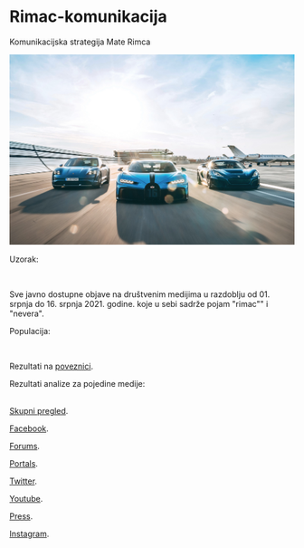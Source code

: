 # Rimac-komunikacija


Komunikacijska strategija Mate Rimca


<p align="center">
  <img src="./foto.jpg" width="750" title="hover text">
</p>


 
Uzorak:

<br>

Sve javno dostupne objave na društvenim medijima u razdoblju od 01. srpnja do 16. srpnja 2021. godine. koje u sebi sadrže pojam "rimac"" i "nevera".
 
Populacija: 

<br>



Rezultati na [poveznici]().


Rezultati analize za pojedine medije:
<br>
<br>

[Skupni pregled](https://raw.githack.com/lusiki/Rimac-komunikacija/main/code/GENERAL.html).
<br>

[Facebook](https://raw.githack.com/lusiki/Rimac-komunikacija/main/code/facebook.html).
<br>

[Forums](https://raw.githack.com/lusiki/Rimac-komunikacija/main/code/forums.html).
<br>

[Portals](https://raw.githack.com/lusiki/Rimac-komunikacija/main/code/portals.html).
<br>

[Twitter](https://raw.githack.com/lusiki/Rimac-komunikacija/main/code/twitter.html).
<br>

[Youtube](https://raw.githack.com/lusiki/Rimac-komunikacija/main/code/YouTube.html).
<br>

[Press](https://raw.githack.com/lusiki/Rimac-komunikacija/main/code/press.html).
<br>

[Instagram](https://raw.githack.com/lusiki/Rimac-komunikacija/main/code/Instagram.html).